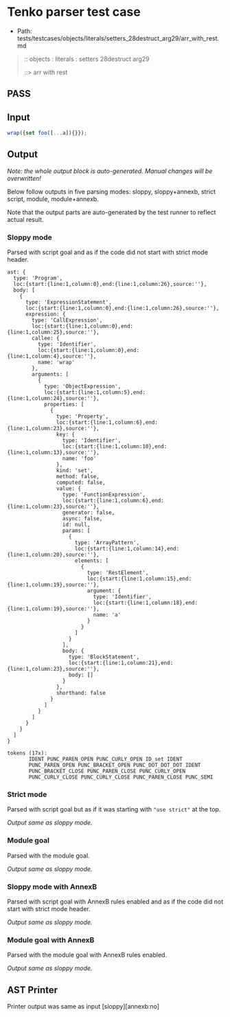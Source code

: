 # Tenko parser test case

- Path: tests/testcases/objects/literals/setters_28destruct_arg29/arr_with_rest.md

> :: objects : literals : setters 28destruct arg29
>
> ::> arr with rest
## PASS

## Input

`````js
wrap({set foo([...a]){}});
`````

## Output

_Note: the whole output block is auto-generated. Manual changes will be overwritten!_

Below follow outputs in five parsing modes: sloppy, sloppy+annexb, strict script, module, module+annexb.

Note that the output parts are auto-generated by the test runner to reflect actual result.

### Sloppy mode

Parsed with script goal and as if the code did not start with strict mode header.

`````
ast: {
  type: 'Program',
  loc:{start:{line:1,column:0},end:{line:1,column:26},source:''},
  body: [
    {
      type: 'ExpressionStatement',
      loc:{start:{line:1,column:0},end:{line:1,column:26},source:''},
      expression: {
        type: 'CallExpression',
        loc:{start:{line:1,column:0},end:{line:1,column:25},source:''},
        callee: {
          type: 'Identifier',
          loc:{start:{line:1,column:0},end:{line:1,column:4},source:''},
          name: 'wrap'
        },
        arguments: [
          {
            type: 'ObjectExpression',
            loc:{start:{line:1,column:5},end:{line:1,column:24},source:''},
            properties: [
              {
                type: 'Property',
                loc:{start:{line:1,column:6},end:{line:1,column:23},source:''},
                key: {
                  type: 'Identifier',
                  loc:{start:{line:1,column:10},end:{line:1,column:13},source:''},
                  name: 'foo'
                },
                kind: 'set',
                method: false,
                computed: false,
                value: {
                  type: 'FunctionExpression',
                  loc:{start:{line:1,column:6},end:{line:1,column:23},source:''},
                  generator: false,
                  async: false,
                  id: null,
                  params: [
                    {
                      type: 'ArrayPattern',
                      loc:{start:{line:1,column:14},end:{line:1,column:20},source:''},
                      elements: [
                        {
                          type: 'RestElement',
                          loc:{start:{line:1,column:15},end:{line:1,column:19},source:''},
                          argument: {
                            type: 'Identifier',
                            loc:{start:{line:1,column:18},end:{line:1,column:19},source:''},
                            name: 'a'
                          }
                        }
                      ]
                    }
                  ],
                  body: {
                    type: 'BlockStatement',
                    loc:{start:{line:1,column:21},end:{line:1,column:23},source:''},
                    body: []
                  }
                },
                shorthand: false
              }
            ]
          }
        ]
      }
    }
  ]
}

tokens (17x):
       IDENT PUNC_PAREN_OPEN PUNC_CURLY_OPEN ID_set IDENT
       PUNC_PAREN_OPEN PUNC_BRACKET_OPEN PUNC_DOT_DOT_DOT IDENT
       PUNC_BRACKET_CLOSE PUNC_PAREN_CLOSE PUNC_CURLY_OPEN
       PUNC_CURLY_CLOSE PUNC_CURLY_CLOSE PUNC_PAREN_CLOSE PUNC_SEMI
`````

### Strict mode

Parsed with script goal but as if it was starting with `"use strict"` at the top.

_Output same as sloppy mode._

### Module goal

Parsed with the module goal.

_Output same as sloppy mode._

### Sloppy mode with AnnexB

Parsed with script goal with AnnexB rules enabled and as if the code did not start with strict mode header.

_Output same as sloppy mode._

### Module goal with AnnexB

Parsed with the module goal with AnnexB rules enabled.

_Output same as sloppy mode._

## AST Printer

Printer output was same as input [sloppy][annexb:no]
